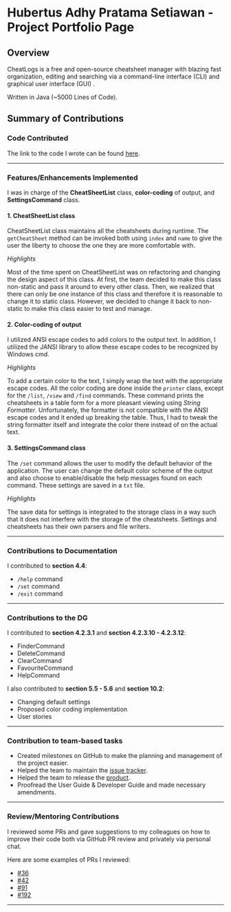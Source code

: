 # Hubertus Adhy Pratama Setiawan - Project Portfolio Page

## Overview
CheatLogs is a free and open-source cheatsheet manager with blazing fast organization, editing and searching via a command-line interface (CLI) and graphical user interface (GUI) . 

Written in Java (~5000 Lines of Code).

## Summary of Contributions
### Code Contributed

The link to the code I wrote can be found [here](https://nus-cs2113-ay2021s1.github.io/tp-dashboard/#breakdown=true&search=adhy-p&sort=groupTitle&sortWithin=title&since=2020-09-27&timeframe=commit&mergegroup=&groupSelect=groupByRepos&checkedFileTypes=docs~functional-code~test-code~other&tabOpen=true&tabType=authorship&tabAuthor=adhy-p&tabRepo=AY2021S1-CS2113T-W11-3%2Ftp%5Bmaster%5D&authorshipIsMergeGroup=false&authorshipFileTypes=docs~functional-code~test-code~other).

---
### Features/Enhancements Implemented
I was in charge of the **CheatSheetList** class, **color-coding** of output, and **SettingsCommand** class.
#### 1. CheatSheetList class
CheatSheetList class maintains all the cheatsheets during runtime. The `getCheatSheet` method can be invoked both using `index` and `name` to give the user the liberty to choose the one they are more comfortable with. 

*Highlights*

Most of the time spent on CheatSheetList was on refactoring and changing the design aspect of this class. At first, the team decided to make this class non-static and pass it around to every other class. Then, we realized that there can only be one instance of this class and therefore it is reasonable to change it to static class. However, we decided to change it back to non-static to make this class easier to test and manage.
#### 2. Color-coding of output
I utilized ANSI escape codes to add colors to the output text. In addition, I utilized the JANSI library to allow these escape codes to be recognized by Windows cmd.

*Highlights*

To add a certain color to the text, I simply wrap the text with the appropriate escape codes. All the color coding are done inside the `printer` class, except for the `/list`, `/view` and `/find` commands. These command prints the cheatsheets in a table form for a more pleasant viewing using *String Formatter*. Unfortunately, the formatter is not compatible with the ANSI escape codes and it ended up breaking the table. Thus, I had to tweak the string formatter itself and integrate the color there instead of on the actual text.

#### 3. SettingsCommand class 
The `/set` command allows the user to modify the default behavior of the application. The user can change the default color scheme of the output and also choose to enable/disable the help messages found on each command. These settings are saved in a `txt` file. 

*Highlights*

The save data for settings is integrated to the storage class in a way such that it does not interfere with the storage of the cheatsheets. Settings and cheatsheets has their own parsers and file writers. 

---
### Contributions to Documentation
I contributed to **section 4.4**: 
- `/help` command
- `/set` command
- `/exit` command

---
### Contributions to the DG
I contributed to **section 4.2.3.1** and **section 4.2.3.10 - 4.2.3.12**:
- FinderCommand
- DeleteCommand
- ClearCommand
- FavouriteCommand
- HelpCommand

I also contributed to **section 5.5 - 5.6** and **section 10.2**:
- Changing default settings
- Proposed color coding implementation
- User stories

---
### Contribution to team-based tasks
- Created milestones on GitHub to make the planning and management of the project easier.
- Helped the team to maintain the [issue tracker](https://github.com/AY2021S1-CS2113T-W11-3/tp/issues?q=is%3Aissue+author%3Aadhy-p+).
- Helped the team to release the [product](https://github.com/AY2021S1-CS2113T-W11-3/tp/releases/tag/v2.0).
- Proofread the User Guide & Developer Guide and made necessary amendments.

---
### Review/Mentoring Contributions
I reviewed some PRs and gave suggestions to my colleagues on how to improve their code both via GitHub PR review and privately via personal chat.

Here are some examples of PRs I reviewed:
- [#36](https://github.com/AY2021S1-CS2113T-W11-3/tp/pull/36)
- [#42](https://github.com/AY2021S1-CS2113T-W11-3/tp/pull/42)
- [#91](https://github.com/AY2021S1-CS2113T-W11-3/tp/pull/91)
- [#192](https://github.com/AY2021S1-CS2113T-W11-3/tp/pull/192)
---
